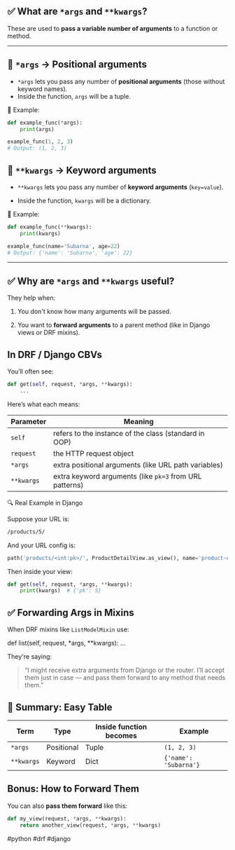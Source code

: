 ## ✅ What are `*args` and `**kwargs`?

These are used to **pass a variable number of arguments** to a function or method.

---
## 🔹 `*args` → Positional arguments

- `*args` lets you pass any number of **positional arguments** (those without keyword names).
- Inside the function, `args` will be a tuple.

🔸 Example:
```python
def example_func(*args):
    print(args)

example_func(1, 2, 3)  
# Output: (1, 2, 3)

```

## 🔹 `**kwargs` → Keyword arguments

- `**kwargs` lets you pass any number of **keyword arguments** (`key=value`).
    
- Inside the function, `kwargs` will be a dictionary.

🔸 Example:

```python
def example_func(**kwargs):
    print(kwargs)

example_func(name='Subarna', age=22)
# Output: {'name': 'Subarna', 'age': 22}
```

---

## ✅ Why are `*args` and `**kwargs` useful?

They help when:

1. You don't know how many arguments will be passed.
    
2. You want to **forward arguments** to a parent method (like in Django views or DRF mixins).

## In DRF / Django CBVs

You’ll often see:

```python
def get(self, request, *args, **kwargs):
    ...

```

Here’s what each means:

| Parameter  | Meaning                                                 |
| ---------- | ------------------------------------------------------- |
| `self`     | refers to the instance of the class (standard in OOP)   |
| `request`  | the HTTP request object                                 |
| `*args`    | extra positional arguments (like URL path variables)    |
| `**kwargs` | extra keyword arguments (like `pk=3` from URL patterns) |

🔍 Real Example in Django

Suppose your URL is:
```bash
/products/5/

```

And your URL config is:
```python
path('products/<int:pk>/', ProductDetailView.as_view(), name='product-detail')
```

Then inside your view:

```python
def get(self, request, *args, **kwargs):
    print(kwargs)  # {'pk': 5}

```

## ✅ Forwarding Args in Mixins

When DRF mixins like `ListModelMixin` use:

def list(self, request, *args, **kwargs):
    ...

They're saying:

> “I might receive extra arguments from Django or the router. I’ll accept them just in case — and pass them forward to any method that needs them.”

## 🧠 Summary: Easy Table

|Term|Type|Inside function becomes|Example|
|---|---|---|---|
|`*args`|Positional|Tuple|`(1, 2, 3)`|
|`**kwargs`|Keyword|Dict|`{'name': 'Subarna'}`|

## Bonus: How to Forward Them

You can also **pass them forward** like this:
```python
def my_view(request, *args, **kwargs):
    return another_view(request, *args, **kwargs)

```

#python #drf #django 
